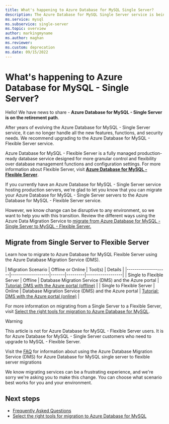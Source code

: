 ```yaml
---
title: What's happening to Azure Database for MySQL Single Server?
description: The Azure Database for MySQL Single Server service is being deprecated.
ms.service: mysql
ms.subservice: single-server
ms.topic: overview
author: markingmyname
ms.author: maghan
ms.reviewer: 
ms.custom: deprecation
ms.date: 09/15/2022
---
```


# What's happening to Azure Database for MySQL - Single Server?

Hello! We have news to share - **Azure Database for MySQL - Single Server is on the retirement path**.

After years of evolving the Azure Database for MySQL - Single Server service, it can no longer handle all the new features, functions, and security needs. We recommend upgrading to the Azure Database for MySQL - Flexible Server service. 

Azure Database for MySQL - Flexible Server is a fully managed production-ready database service designed for more granular control and flexibility over database management functions and configuration settings. For more information about Flexible Server, visit **[Azure Database for MySQL - Flexible Server](../flexible-server/overview.md)**.

If you currently have an Azure Database for MySQL - Single Server service hosting production servers, we're glad to let you know that you can migrate your Azure Database for MySQL - Single Server servers to the Azure Database for MySQL - Flexible Server service.

However, we know change can be disruptive to any environment, so we want to help you with this transition. Review the different ways using the Azure Data Migration Service to [migrate from Azure Database for MySQL - Single Server to MySQL - Flexible Server.](#migrate-from-single-server-to-flexible-server)

## Migrate from Single Server to Flexible Server

Learn how to migrate to Azure Database for MySQL Flexible Server using the Azure Database Migration Service (DMS).

| Migration Scenario | Offline or Online | Tool(s) | Details | 
|--------------------|-------------------|-------|---------|------------------|
| Single to Flexible Server | Offline | Database Migration Service (DMS) and the Azure portal | [Tutorial: DMS with the Azure portal (offline)](../../dms/tutorial-mysql-azure-single-to-flex-offline-portal.md) |
| Single to Flexible Server | Online | Database Migration Service (DMS) and the Azure portal | [Tutorial: DMS with the Azure portal (online)](../../dms/tutorial-mysql-Azure-single-to-flex-online-portal.md) |

For more information on migrating from a Single Server to a Flexible Server, visit [Select the right tools for migration to Azure Database for MySQL](../migrate/how-to-decide-on-right-migration-tools.md).

> [!Warning]
> This article is not for Azure Database for MySQL - Flexible Server users. It is for Azure Database for MySQL - Single Server customers who need to upgrade to MySQL - Flexible Server.

Visit the [FAQ](../../dms/faq-mysql-single-to-flex.md) for information about using the Azure Database Migration Service (DMS) for Azure Database for MySQL single server to flexible server migrations

We know migrating services can be a frustrating experience, and we're sorry we're asking you to make this change. You can choose what scenario best works for you and your environment.

## Next steps

- [Frequently Asked Questions](../../dms/faq-mysql-single-to-flex.md)
- [Select the right tools for migration to Azure Database for MySQL](../migrate/how-to-decide-on-right-migration-tools.md)